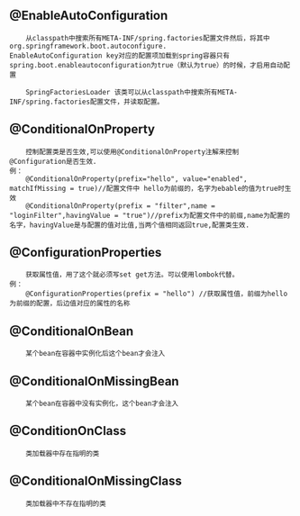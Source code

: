 ## @EnableAutoConfiguration
```text
    从classpath中搜索所有META-INF/spring.factories配置文件然后，将其中org.springframework.boot.autoconfigure.
EnableAutoConfiguration key对应的配置项加载到spring容器只有spring.boot.enableautoconfiguration为true（默认为true）的时候，才启用自动配置

    SpringFactoriesLoader 该类可以从classpath中搜索所有META-INF/spring.factories配置文件，并读取配置。
```
## @ConditionalOnProperty
```text
    控制配置类是否生效,可以使用@ConditionalOnProperty注解来控制@Configuration是否生效.
例：
    @ConditionalOnProperty(prefix="hello", value="enabled", matchIfMissing = true)//配置文件中 hello为前缀的，名字为ebable的值为true时生效
    @ConditionalOnProperty(prefix = "filter",name = "loginFilter",havingValue = "true")//prefix为配置文件中的前缀,name为配置的名字，havingValue是与配置的值对比值,当两个值相同返回true,配置类生效.
```
## @ConfigurationProperties
```text
    获取属性值，用了这个就必须写set get方法。可以使用lombok代替。
例：  
    @ConfigurationProperties(prefix = "hello") //获取属性值，前缀为hello为前缀的配置，后边值对应的属性的名称
```
## @ConditionalOnBean
```text
    某个bean在容器中实例化后这个bean才会注入
```
## @ConditionalOnMissingBean
```text
    某个bean在容器中没有实例化，这个bean才会注入
```
## @ConditionOnClass  
```text
    类加载器中存在指明的类
```
## @ConditionalOnMissingClass 
```text
    类加载器中不存在指明的类
```